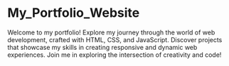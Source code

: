 # My_Portfolio_Website
Welcome to my portfolio! Explore my journey through the world of web development, crafted with HTML, CSS, and JavaScript. Discover projects that showcase my skills in creating responsive and dynamic web experiences. Join me in exploring the intersection of creativity and code!
